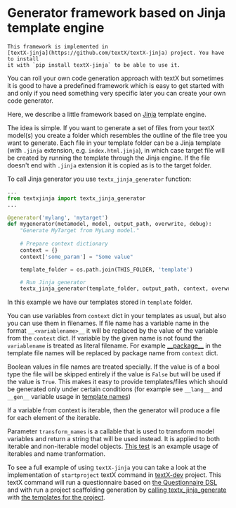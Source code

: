 # Generator framework based on Jinja template engine

```admonish warning
This framework is implemented in
[textX-jinja](https://github.com/textX/textX-jinja) project. You have to install
it with `pip install textX-jinja` to be able to use it.
```

You can roll your own code generation approach with textX but sometimes it is
good to have a predefined framework which is easy to get started with and only
if you need something very specific later you can create your own code
generator.

Here, we describe a little framework based on
[Jinja](https://jinja.palletsprojects.com/) template engine. 

The idea is simple. If you want to generate a set of files from your textX
model(s) you create a folder which resembles the outline of the file tree you
want to generate. Each file in your template folder can be a Jinja template
(with `.jinja` extension, e.g. `index.html.jinja`), in which case target file
will be created by running the template through the Jinja engine. If the file
doesn't end with `.jinja` extension it is copied as is to the target folder.

To call Jinja generator you use `textx_jinja_generator` function:

```python
...
from textxjinja import textx_jinja_generator
...

@generator('mylang', 'mytarget')
def mygenerator(metamodel, model, output_path, overwrite, debug):
    "Generate MyTarget from MyLang model."
    
    # Prepare context dictionary
    context = {}
    context['some_param'] = "Some value"

    template_folder = os.path.join(THIS_FOLDER, 'template')

    # Run Jinja generator
    textx_jinja_generator(template_folder, output_path, context, overwrite)
```

In this example we have our templates stored in `template` folder.

You can use variables from `context` dict in your templates as usual, but also
you can use them in filenames. If file name has a variable name in the format
`__<variablename>__` it will be replaced by the value of the variable from the
`context` dict. If variable by the given name is not found the `variablename` is
treated as literal filename. For example
[\_\_package__](https://github.com/textX/textX-dev/tree/master/textxdev/scaffold/template)
in the template file names will be replaced by package name from `context` dict.

Boolean values in file names are treated specially. If the value is of a bool
type the file will be skipped entirely if the value is `False` but will be used
if the value is `True`. This makes it easy to provide templates/files which
should be generated only under certain conditions (for example see `__lang__`
and `__gen__` variable usage in [template
names](https://github.com/textX/textX-dev/tree/master/textxdev/scaffold/template))

If a variable from context is iterable, then the generator will produce a file
for each element of the iterable. 

Parameter `transform_names` is a callable that is used to transform model
variables and return a string that will be used instead. It is applied to both
iterable and non-iterable model objects. [This
test](https://github.com/textX/textX-jinja/blob/master/tests/test_iterable/test_transform_names/test_transform_names.py)
is an example usage of iterables and name tranformation.

To see a full example of using `textX-jinja` you can take a look at the
implementation of `startproject` textX command in
[textX-dev](https://github.com/textX/textX-dev) project. This textX command will
run a questionnaire based on [the Questionnaire
DSL](https://github.com/textX/textx-lang-questionnaire) and with run a project
scaffolding generation by [calling
textx\_jinja\_generate](https://github.com/textX/textX-dev/blob/master/textxdev/scaffold/__init__.py#L46)
with [the templates for the
project](https://github.com/textX/textX-dev/tree/master/textxdev/scaffold/template).
